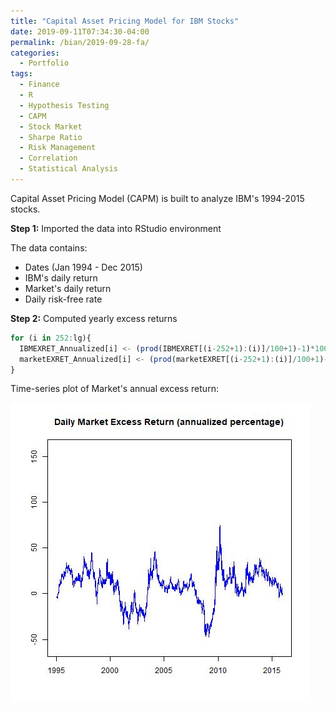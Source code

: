 ```yaml
---
title: "Capital Asset Pricing Model for IBM Stocks"
date: 2019-09-11T07:34:30-04:00
permalink: /bian/2019-09-28-fa/
categories:
  - Portfolio
tags:
  - Finance
  - R
  - Hypothesis Testing
  - CAPM
  - Stock Market
  - Sharpe Ratio
  - Risk Management
  - Correlation
  - Statistical Analysis
---
```

Capital Asset Pricing Model (CAPM) is built to analyze IBM's 1994-2015 stocks.

**Step 1:** Imported the data into RStudio environment

The data contains:
- Dates (Jan 1994 - Dec 2015)
- IBM's daily return
- Market's daily return
- Daily risk-free rate

**Step 2:** Computed yearly excess returns

```javascript
for (i in 252:lg){
  IBMEXRET_Annualized[i] <- (prod(IBMEXRET[(i-252+1):(i)]/100+1)-1)*100 # Daily excess IBM returns
  marketEXRET_Annualized[i] <- (prod(marketEXRET[(i-252+1):(i)]/100+1)-1)*100 # Daily excess Market Returns
} 
```
Time-series plot of Market's annual excess return:

<img src="/assets/images/financial-analytics/Case1_marketEXRET_Annualized.jpeg?raw=true"/>

